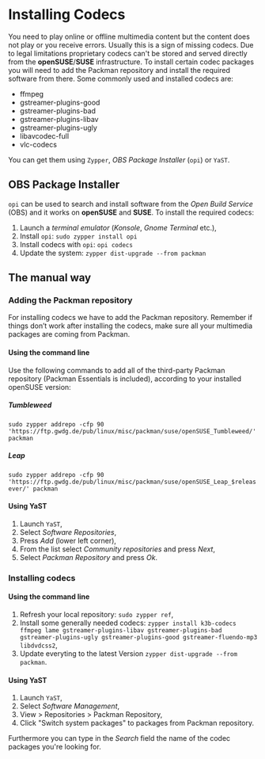 # Installing Codecs 
You need to play online or offline multimedia content but the content does not play or you receive errors. Usually this is a sign of missing codecs. Due to legal limitations proprietary codecs can't be stored and served directly from the __openSUSE__/__SUSE__ infrastructure. To install certain codec packages you will need to add the Packman repository and install the required software from there. Some commonly used and installed codecs are:

- ffmpeg
- gstreamer-plugins-good
- gstreamer-plugins-bad
- gstreamer-plugins-libav
- gstreamer-plugins-ugly
- libavcodec-full
- vlc-codecs

You can get them using `Zypper`, _OBS Package Installer_ (`opi`) or `YaST`.
## OBS Package Installer 
`opi` can be used to search and install software from the _Open Build Service_ (OBS) and it works on __openSUSE__ and __SUSE__. To install the required codecs:
1. Launch a _terminal emulator_ (_Konsole_, _Gnome Terminal_ etc.),
1. Install `opi`: `sudo zypper install opi`
1. Install codecs with `opi`: `opi codecs`
1. Update the system: `zypper dist-upgrade --from packman`

## The manual way
### Adding the Packman repository
For installing codecs we have to add the Packman repository. Remember if things don’t work after installing the codecs, make sure all your multimedia packages are coming from Packman.

#### Using the command line
Use the following commands to add all of the third-party Packman repository (Packman Essentials is included), according to your installed openSUSE version:
 
##### Tumbleweed
`sudo zypper addrepo -cfp 90 'https://ftp.gwdg.de/pub/linux/misc/packman/suse/openSUSE_Tumbleweed/' packman`

##### Leap
`sudo zypper addrepo -cfp 90 'https://ftp.gwdg.de/pub/linux/misc/packman/suse/openSUSE_Leap_$releasever/' packman`

#### Using YaST
1. Launch `YaST`,
1. Select _Software Repositories_,
1. Press _Add_ (lower left corner),
1. From the list select _Community repositories_ and press _Next_,
1. Select _Packman Repository_ and press _Ok_.

### Installing codecs
#### Using the command line
1. Refresh your local repository: `sudo zypper ref`,
1. Install some generally needed codecs: `zypper install k3b-codecs ffmpeg lame gstreamer-plugins-libav gstreamer-plugins-bad gstreamer-plugins-ugly gstreamer-plugins-good gstreamer-fluendo-mp3 libdvdcss2`,
1. Update everyting to the latest Version `zypper dist-upgrade --from packman`.

#### Using YaST
1. Launch `YaST`,
1. Select _Software Management_,
1. View > Repositories > Packman Repository,
1. Click "Switch system packages" to packages from Packman repository.

Furthermore you can type in the _Search_ field the name of the codec packages you're looking for.